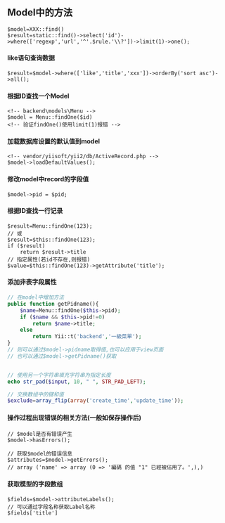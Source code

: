 ## Model中的方法
	$model=XXX::find()
	$result=static::find()->select('id')->where(['regexp','url','^'.$rule.'\\?'])->limit(1)->one();
	
#### like语句查询数据
	$result=$model->where(['like','title','xxx'])->orderBy('sort asc')->all();
	
#### 根据ID查找一个Model
	<!-- backend\models\Menu -->
	$model = Menu::findOne($id)
	<!-- 验证findOne()使用limit(1)报错 -->

#### 加载数据库设置的默认值到model
	<!-- vendor/yiisoft/yii2/db/ActiveRecord.php -->
	$model->loadDefaultValues();


#### 修改model中record的字段值
	$model->pid = $pid;


#### 根据ID查找一行记录
	$result=Menu::findOne(123);
	// 或
	$result=$this::findOne(123);
	if ($result)
		return $result->title
	// 指定属性(若id不存在,则报错)
	$value=$this::findOne(123)->getAttribute('title');

#### 添加非表字段属性
~~~php
// 在model中增加方法
public function getPidname(){
    $name=Menu::findOne($this->pid);
    if ($name && $this->pid!=0)
        return $name->title;
    else
        return Yii::t('backend','一級菜單');
}
// 则可以通过$model->pidname取得值,也可以应用于view页面
// 也可以通过$model->getPidname()获取


// 使用另一个字符串填充字符串为指定长度
echo str_pad($input, 10, " ", STR_PAD_LEFT);

// 交换数组中的键和值
$exclude=array_flip(array('create_time','update_time'));
~~~


#### 操作过程出现错误的相关方法(一般如保存操作后)
~~~
// $model是否有错误产生
$model->hasErrors();

// 获取$model的错误信息
$attributes=$model->getErrors();
// array ('name' => array (0 => '編碼 的值 "1" 已經被佔用了。',),)
~~~


#### 获取模型的字段数组
	$fields=$model->attributeLabels();
	// 可以通过字段名称获取Label名称
	$fields['title']